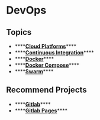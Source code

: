 # DevOps

## Topics

* \*\*\*\*[**Cloud Platforms**](cloud-platforms.md)\*\*\*\*
* \*\*\*\*[**Continuous Integration**](continuous-integration.md)\*\*\*\*
* \*\*\*\*[**Docker**](docker/)\*\*\*\*
* \*\*\*\*[**Docker Compose**](docker-compose.md)\*\*\*\*
* \*\*\*\*[**Swarm**](swarm.md)\*\*\*\*

## Recommend Projects

* \*\*\*\*[**Gitlab**](https://about.gitlab.com/)\*\*\*\*
* \*\*\*\*[**Gitlab Pages**](https://about.gitlab.com/stages-devops-lifecycle/pages/)\*\*\*\*



